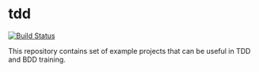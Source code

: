 
# tdd

[![Build Status](https://travis-ci.org/pantadeusz/tdd.svg?branch=master)](https://travis-ci.org/pantadeusz/tdd)


This repository contains set of example projects that can be useful in TDD and BDD training.
